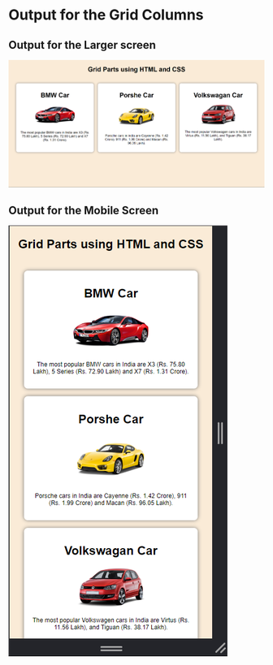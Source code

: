 # Output for the Grid Columns 

## Output for the Larger screen

![alt text](image.png)

## Output for the Mobile Screen

![alt text](image-1.png)